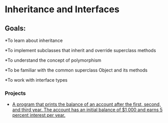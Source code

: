 # Inheritance and Interfaces

## Goals:
*To learn about inheritance

*To implement subclasses that inherit and override superclass methods

*To understand the concept of polymorphism

*To be familiar with the common superclass Object and its methods

*To work with interface types

### Projects
* [A program that prints the balance of an account after the first, second, and third year. The account has an initial balance of $1,000 and earns 5 percent interest per year.](Section-01-Getting-Started-And-Assessment/email.md)


